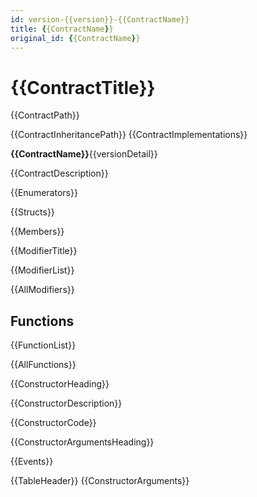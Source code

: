 ```yaml
---
id: version-{{version}}-{{ContractName}}
title: {{ContractName}}
original_id: {{ContractName}}
---
```


# {{ContractTitle}}

{{ContractPath}}

{{ContractInheritancePath}}
{{ContractImplementations}}



**{{ContractName}}**{{versionDetail}}


{{ContractDescription}}


{{Enumerators}}


{{Structs}}


{{Members}}


{{ModifierTitle}}


{{ModifierList}}


{{AllModifiers}}


## Functions

{{FunctionList}}


{{AllFunctions}}

{{ConstructorHeading}}


{{ConstructorDescription}}


{{ConstructorCode}}


{{ConstructorArgumentsHeading}}

{{Events}}

{{TableHeader}}
{{ConstructorArguments}}
